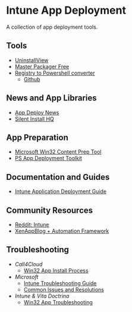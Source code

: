 # Intune App Deployment

A collection of app deployment tools.

## Tools
- [UninstallView](https://www.nirsoft.net/utils/uninstall_view.html)
- [Master Packager Free](https://www.masterpackager.com/installer/masterpackager_latest_version.msi)
- [Registry to Powershell converter](https://reg2ps.azurewebsites.net/)
  - [Github](https://github.com/rzander/Reg2CI)
## News and App Libraries
- [App Deploy News](https://www.appdeploynews.com/app-tips/)
- [Silent Install HQ](https://silentinstallhq.com/)

## App Preparation
- [Microsoft Win32 Content Prep Tool](https://github.com/microsoft/Microsoft-Win32-Content-Prep-Tool?tab=security-ov-file)
- [PS App Deployment Toolkit](https://github.com/PSAppDeployToolkit/PSAppDeployToolkit)

## Documentation and Guides
- [Intune Application Deployment Guide](https://docs.microsoft.com/en-us/mem/intune/apps/apps-win32-app-management)

## Community Resources
- [Reddit: Intune](https://www.reddit.com/r/Intune/)
- [XenAppBlog + Automation Framework](https://xenappblog.com/)

## Troubleshooting
- *Call4Cloud*
  - [Win32 App Install Process](https://call4cloud.nl/2021/05/imecache-attack-of-the-cleaner/)
- *Microsoft*
  - [Intune Troubleshooting Guide](https://docs.microsoft.com/en-us/mem/intune/apps/troubleshoot-app-deployments)
  - [Common Issues and Resolutions](https://docs.microsoft.com/en-us/mem/intune/apps/app-deployment-issues)
- *Intune & Vita Doctrina*
  - [Win32 App Troubleshooting](https://www.youtube.com/playlist?list=PL1JNh3sw_Qyd0tNx3zwXaG7LamwAvYv3N)

